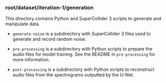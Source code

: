 ### root/dataset/iteration-1/generation

This directory contains Python and SuperCollider 3 scripts to generate and manipulate data. 



- `generate-noise` is a subdirectory with SuperCollider 3 files used to generate and record random noise.

- `pre-processing` is a subdirectory with Python scripts to prepare the audio files for model training. See the README in `pre-processing` for more information.
- `post-processing` is a subdirectory with Python scripts to reconstruct audio files from the spectrograms outputted by the U-Net.
